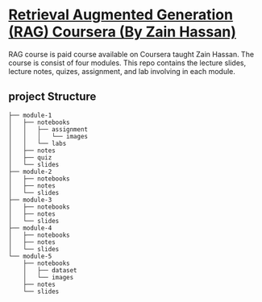 # [Retrieval Augmented Generation (RAG) Coursera (By Zain Hassan)](https://www.coursera.org/learn/retrieval-augmented-generation-rag)
RAG course is paid course available on Coursera taught Zain Hassan. The course is consist of four modules. This repo contains the lecture slides, lecture notes, quizes, assignment, and lab involving in each module.

## project Structure
```
├── module-1
│   ├── notebooks
│   │   ├── assignment
│   │   │   └── images
│   │   └── labs
│   ├── notes
│   ├── quiz
│   └── slides
├── module-2
│   ├── notebooks
│   ├── notes
│   └── slides
├── module-3
│   ├── notebooks
│   ├── notes
│   └── slides
├── module-4
│   ├── notebooks
│   ├── notes
│   └── slides
└── module-5
    ├── notebooks
    │   ├── dataset
    │   └── images
    ├── notes
    └── slides
```